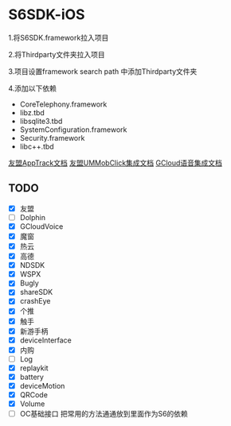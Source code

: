 # S6SDK-iOS

1.将S6SDK.framework拉入项目

2.将Thirdparty文件夹拉入项目

3.项目设置framework search path 中添加Thirdparty文件夹

4.添加以下依赖

- CoreTelephony.framework
- libz.tbd 
- libsqlite3.tbd
- SystemConfiguration.framework
- Security.framework
- libc++.tbd








[友盟AppTrack文档](http://dev.umeng.com/gxb/apptrack#8_4_4 "Title") 
[友盟UMMobClick集成文档](http://dev.umeng.com/analytics/ios-doc/integration "Title") 
[GCloud语音集成文档](http://gcloud.qq.com/document/574412c4bb3bb93616c0bf70 "Title") 







## TODO

- [x] 友盟
- [ ] Dolphin
- [x] GCloudVoice
- [x] 魔窗
- [x] 热云
- [x] 高德
- [x] NDSDK
- [x] WSPX
- [x] Bugly
- [x] shareSDK
- [x] crashEye
- [x] 个推
- [x] 触手
- [x] 新游手柄
- [x] deviceInterface
- [x] 内购
- [ ] Log
- [x] replaykit
- [x] battery
- [x] deviceMotion
- [x] QRCode
- [x] Volume
- [ ] OC基础接口 把常用的方法通通放到里面作为S6的依赖